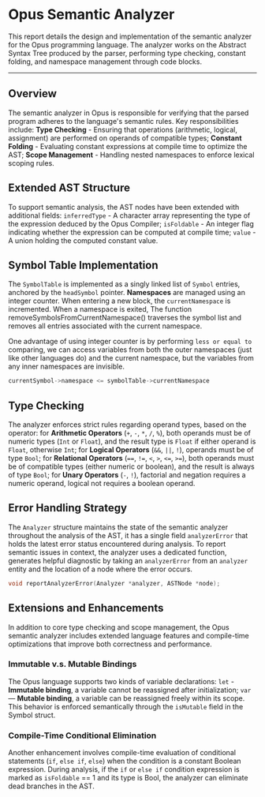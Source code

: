 # Opus Semantic Analyzer
This report details the design and implementation of the semantic analyzer for the 
Opus programming language. The analyzer works on the Abstract Syntax Tree produced 
by the parser, performing type checking, constant folding, and namespace management 
through code blocks.

---

## Overview
The semantic analyzer in Opus is responsible for verifying that the parsed program adheres to 
the language's semantic rules. Key responsibilities include: **Type Checking** - Ensuring 
that operations (arithmetic, logical, assignment) are performed on operands of compatible types; 
**Constant Folding** - Evaluating constant expressions at compile time to optimize the AST; 
**Scope Management** - Handling nested namespaces to enforce lexical scoping rules.

## Extended AST Structure
To support semantic analysis, the AST nodes have been extended with additional fields: 
`inferredType` - A character array representing the type of the expression deduced by the 
Opus Compiler; `isFoldable` - An integer flag indicating whether the expression can be computed 
at compile time; `value` - A union holding the computed constant value.

## Symbol Table Implementation
The `SymbolTable` is implemented as a singly linked list of `Symbol` entries, 
anchored by the `headSymbol` pointer. **Namespaces** are managed using an integer counter. 
When entering a new block, the `currentNamespace` is incremented. When a namespace is exited, 
The function removeSymbolsFromCurrentNamespace() traverses the symbol list and removes all 
entries associated with the current namespace.

One advantage of using integer counter is by performing `less or equal to` comparing, we can 
access variables from both the outer namespaces (just like other languages do) and the current
namespace, but the variables from any inner namespaces are invisible.

```C
currentSymbol->namespace <= symbolTable->currentNamespace
```

## Type Checking
The analyzer enforces strict rules regarding operand types, based on the operator: for
**Arithmetic Operators** (`+`, `-`, `*`, `/`, `%`), both operands must be of 
numeric types (`Int` or `Float`), and the result type is `Float` if either operand is `Float`, 
otherwise `Int`; for **Logical Operators** (`&&`, `||`, `!`), operands must be of type `Bool`; 
for **Relational Operators** (`==`, `!=`, `<`, `>`, `<=`, `>=`), both operands must be of 
compatible types (either numeric or boolean), and the result is always of type `Bool`; for
**Unary Operators** (`-`, `!`), factorial and negation requires a numeric operand, logical not 
requires a boolean operand.

## Error Handling Strategy
The `Analyzer` structure maintains the state of the semantic analyzer throughout 
the analysis of the AST, it has a single field `analyzerError` that holds the latest error 
status encountered during analysis. To report semantic issues in context, the analyzer uses 
a dedicated function, generates helpful diagnostic by taking an `analyzerError` from an 
`analyzer` entity and the location of a node where the error occurs. 
```C
void reportAnalyzerError(Analyzer *analyzer, ASTNode *node);
```

## Extensions and Enhancements
In addition to core type checking and scope management, the Opus semantic analyzer includes 
extended language features and compile-time optimizations that improve both 
correctness and performance.

### Immutable v.s. Mutable Bindings
The Opus language supports two kinds of variable declarations: `let` - **Immutable binding**, a
variable cannot be reassigned after initialization; `var` — **Mutable binding**, a variable 
can be reassigned freely within its scope. This behavior is enforced semantically through 
the `isMutable` field in the Symbol struct.

### Compile-Time Conditional Elimination
Another enhancement involves compile-time evaluation of conditional statements 
(`if`, `else if`, `else`) when the condition is a constant Boolean expression.
During analysis, if the `if` or `else if` condition expression is marked as 
`isFoldable` == 1 and its type is Bool, the analyzer can eliminate dead branches in the AST.
